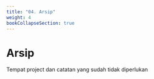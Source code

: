 ```yaml
---
title: "04. Arsip"
weight: 4
bookCollapseSection: true
---
```


# Arsip

Tempat project dan catatan yang sudah tidak diperlukan